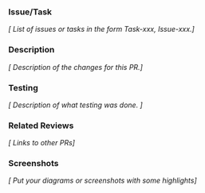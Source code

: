 ### Issue/Task

_[ List of issues or tasks in the form Task-xxx, Issue-xxx.]_

### Description

_[ Description of the changes for this PR.]_

### Testing

_[ Description of what testing was done. ]_

### Related Reviews

_[ Links to other PRs]_

### Screenshots

_[ Put your diagrams or screenshots with some highlights]_
